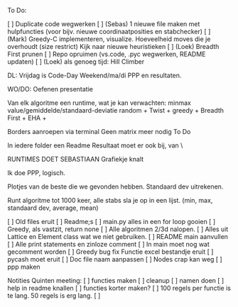 To Do:

[ ] Duplicate code wegwerken
[ ] (Sebas) 1 nieuwe file maken met hulpfuncties (voor bijv. nieuwe coordinaatposities en stabchecker)
[ ] (Mark) Greedy-C implementeren, visualize. Hoeveelheid moves die je overhoudt (size restrict) Kijk naar nieuwe heuristieken
[ ] (Loek) Breadth First prunen
[ ] Repo opruimen (vs.code, .pyc wegwerken, README updaten)
[ ] (Loek) als genoeg tijd: Hill Climber

DL: Vrijdag is Code-Day
Weekend/ma/di PPP en resultaten. 

WO/DO: Oefenen presentatie

Van elk algoritme een runtime, wat je kan verwachten: minmax value/gemiddelde/standaard-deviatie
random + Twist + greedy + Breadth First + EHA + 

Borders aanroepen via terminal
Geen matrix meer nodig
To Do 

In iedere folder een Readme
Resultaat moet er ook bij, van \

RUNTIMES DOET SEBASTIAAN
Grafiekje knalt


Ik doe PPP, logisch.

Plotjes van de beste die we gevonden hebben.
Standaard dev uitrekenen.

Runt algoritme tot 1000 keer, alle stabs sla je op in een lijst. (min, max, standaard dev, average, mean)



[ ] Old files eruit
[ ] Readme;s
[ ] main.py alles in een for loop gooien
[ ] Greedy, als vastzit, return none
[ ] Alle algoritmen 2/3d nalopen.
[ ] Alles uit Lattice en Element class wat we niet gebruiken.
[ ] README main aanvullen
[ ] Alle print statements en zinloze comment
[ ] In main moet nog wat gecomment worden
[ ] Greedy bug fix
Functie excel bestandje eruit
[ ] pycash moet eruit
[ ] Doc file naam aanpassen
[ ] Nodes crap kan weg
[ ] ppp maken


Notities Quinten meeting:
[ ] functies maken
[ ] cleanup
[ ] namen doen
[ ] help in readme knallen
[ ] functies korter maken?
[ ] 100 regels per functie is te lang. 50 regels is erg lang.
[ ] 